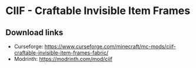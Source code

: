# CIIF - Craftable Invisible Item Frames

## Download links
- Curseforge: https://www.curseforge.com/minecraft/mc-mods/ciif-craftable-invisible-item-frames-fabric/
- Modrinth: https://modrinth.com/mod/ciif
